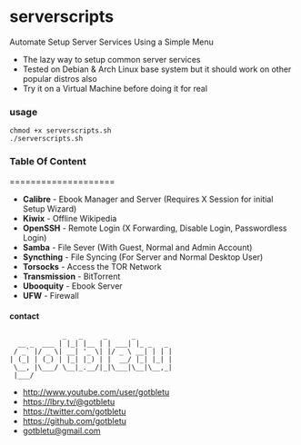 # serverscripts
Automate Setup Server Services Using a Simple Menu
- The lazy way to setup common server services
- Tested on Debian & Arch Linux base system but it should work on other popular distros also
- Try it on a Virtual Machine before doing it for real

### usage
    chmod +x serverscripts.sh
    ./serverscripts.sh

### Table Of Content
====================
* __Calibre__ - Ebook Manager and Server (Requires X Session for initial Setup Wizard)
* __Kiwix__ - Offline Wikipedia
* __OpenSSH__ - Remote Login (X Forwarding, Disable Login, Passwordless Login)
* __Samba__ - File Sever (With Guest, Normal and Admin Account)
* __Syncthing__ - File Syncing (For Server and Normal Desktop User)
* __Torsocks__ - Access the TOR Network
* __Transmission__ - BitTorrent 
* __Ubooquity__ - Ebook Server
* __UFW__ - Firewall

#### contact
                 _   _     _      _
      __ _  ___ | |_| |__ | | ___| |_ _   _
     / _` |/ _ \| __| '_ \| |/ _ \ __| | | |
    | (_| | (_) | |_| |_) | |  __/ |_| |_| |
     \__, |\___/ \__|_.__/|_|\___|\__|\__,_|
     |___/

- http://www.youtube.com/user/gotbletu
- https://lbry.tv/@gotbletu
- https://twitter.com/gotbletu
- https://github.com/gotbletu
- gotbletu@gmail.com
